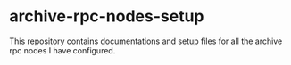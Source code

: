 # archive-rpc-nodes-setup
This repository contains documentations and setup files for all the archive rpc nodes I have configured.
